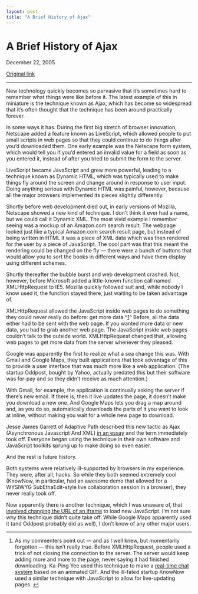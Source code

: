 ```yaml
---
layout: post
title: "A Brief History of Ajax"
---
```

A Brief History of Ajax
=======================

December 22, 2005

[Original link](http://www.aaronsw.com/weblog/ajaxhistory)

* * * * *

New technology quickly becomes so pervasive that it’s sometimes hard to
remember what things were like before it. The latest example of this in
miniature is the technique known as Ajax, which has become so widespread
that it’s often thought that the technique has been around practically
forever.

In some ways it has. During the first big stretch of browser innovation,
Netscape added a feature known as LiveScript, which allowed people to
put small scripts in web pages so that they could continue to do things
after you’d downloaded them. One early example was the Netscape form
system, which would tell you if you’d entered an invalid value for a
field as soon as you entered it, instead of after you tried to submit
the form to the server.

LiveScript became JavaScript and grew more powerful, leading to a
technique known as Dynamic HTML, which was typically used to make things
fly around the screen and change around in response to user input. Doing
anything serious with Dynamic HTML was painful, however, because all the
major browsers implemented its pieces slightly differently.

Shortly before web development died out, in early versions of Mozilla,
Netscape showed a new kind of technique. I don’t think it ever had a
name, but we could call it Dynamic XML. The most vivid example I
remember seeing was a mockup of an Amazon.com search result. The webpage
looked just like a typical Amazon.com search result page, but instead of
being written in HTML it was a piece of XML data which was then rendered
for the user by a piece of JavaScript. The cool part was that this meant
the rendering could be changed on the fly — there were a bunch of
buttons that would allow you to sort the books in different ways and
have them display using different schemes.

Shortly thereafter the bubble burst and web development crashed. Not,
however, before Microsoft added a little-known function call named
XMLHttpRequest to IE5. Mozilla quickly followed suit and, while nobody I
know used it, the function stayed there, just waiting to be taken
advantage of.

XMLHttpRequest allowed the JavaScript inside web pages to do something
they could never really do before: get more data.^[1](#fn:1)^ Before,
all the data either had to be sent with the web page. If you wanted more
data or new data, you had to grab another web page. The JavaScript
inside web pages couldn’t talk to the outside world. XMLHttpRequest
changed that, allowing web pages to get more data from the server
whenever they pleased.

Google was apparently the first to realize what a sea change this was.
With Gmail and Google Maps, they built applications that took advantage
of this to provide a user interface that was much more like a web
application. (The startup Oddpost, bought by Yahoo, actually predated
this but their software was for-pay and so they didn’t receive as much
attention.)

With Gmail, for example, the application is continually asking the
server if there’s new email. If there is, then it live updates the page,
it doesn’t make you download a new one. And Google Maps lets you drag a
map around and, as you do so, automatically downloads the parts of it
you want to look at inline, without making you wait for a whole new page
to download.

Jesse James Garrett of Adaptive Path described this new tactic as Ajax
(Asynchronous Javascript And XML) [in an
essay](http://www.adaptivepath.com/publications/essays/archives/000385.php)
and the term immediately took off. Everyone began using the technique in
their own software and JavaScript toolkits sprung up to make doing so
even easier.

And the rest is future history.

Both systems were relatively ill-supported by browsers in my experience.
They were, after all, hacks. So while they both seemed extremely cool
(KnowNow, in particular, had an awesome demo that allowed for a WYSIWYG
SubEthaEdit-style live collaboration session in a browser), they never
really took off.

Now apparently there is another technique, which I was unaware of, that
[involved changing the URL of an
iframe](http://developer.apple.com/internet/webcontent/iframe.html) to
load new JavaScript. I’m not sure why this technique didn’t quite take
off. While Google Maps apparently used it (and Oddpost probably did as
well), I don’t know of any other major users.

* * * * *

1.  As my commenters point out — and as I well knew, but momentarily
    forgotten — this isn’t really true. Before XMLHttpRequest, people
    used a trick of not closing the connection to the server. The server
    would keep adding more and more to the page, never saying it had
    finished downloading. Ka-Ping Yee used this technique to make a
    [real-time chat system](http://zesty.ca/chat/) based on an animated
    GIF. And the ill-fated startup KnowNow used a similar technique with
    JavaScript to allow for live-updating pages. [↩](#fnref:1)


